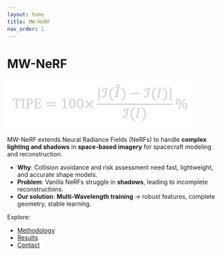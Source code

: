 ```yaml
---
layout: home
title: MW-NeRF
nav_order: 1
---
```


# MW-NeRF

![Hero](../assets/image17.png)

MW-NeRF extends Neural Radiance Fields (NeRFs) to handle **complex lighting and shadows** in **space-based imagery** for spacecraft modeling and reconstruction.

- **Why**: Collision avoidance and risk assessment need fast, lightweight, and accurate shape models.
- **Problem**: Vanilla NeRFs struggle in **shadows**, leading to incomplete reconstructions.
- **Our solution**: **Multi-Wavelength training** → robust features, complete geometry, stable learning.

Explore:
- [Methodology](./methodology.md)
- [Results](./results.md)
- [Contact](./contact.md)
